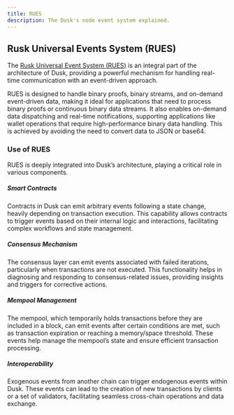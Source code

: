 ```yaml
---
title: RUES
description: The Dusk's node event system explained.
---
```


## Rusk Universal Events System (RUES)

<!--
---
TODO:
Why not refer to here? - Avoid redundancy

https://github.com/dusk-network/rusk/wiki/RUES-(Rusk-Universal-Event-System)

---
-->
The <a href="https://github.com/dusk-network/rusk/wiki/RUES-%28Rusk-Universal-Event-System%29" target="_blank">Rusk Universal Event System (RUES)</a> is an integral part of the architecture of Dusk, providing a powerful mechanism for handling real-time communication with an event-driven approach.

RUES is designed to handle binary proofs, binary streams, and on-demand event-driven data, making it ideal for applications that need to process binary proofs or continuous binary data streams.
It also enables on-demand data dispatching and real-time notifications, supporting applications like wallet operations that require high-performance binary data handling.
This is achieved by avoiding the need to convert data to JSON or base64.

### Use of RUES

RUES is deeply integrated into Dusk’s architecture, playing a critical role in various components.

##### Smart Contracts

Contracts in Dusk can emit arbitrary events following a state change, heavily depending on transaction execution. This capability allows contracts to trigger events based on their internal logic and interactions, facilitating complex workflows and state management.

##### Consensus Mechanism

The consensus layer can emit events associated with failed iterations, particularly when transactions are not executed. This functionality helps in diagnosing and responding to consensus-related issues, providing insights and triggers for corrective actions.

##### Mempool Management

The mempool, which temporarily holds transactions before they are included in a block, can emit events after certain conditions are met, such as transaction expiration or reaching a memory/space threshold. These events help manage the mempool’s state and ensure efficient transaction processing.

##### Interoperability

Exogenous events from another chain can trigger endogenous events within Dusk. These events can lead to the creation of new transactions by clients or a set of validators, facilitating seamless cross-chain operations and data exchange.
